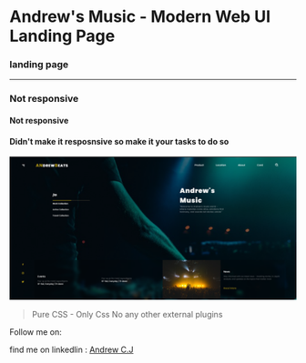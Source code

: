 # Andrew's Music - Modern Web UI Landing Page

### landing page
---
### Not responsive
#### Not responsive
#### Didn't make it resposnsive so make it your tasks to do so

![This is an image](./adbeats.png)

> Pure CSS - Only Css No any other external plugins

Follow me on:

find me on linkedlin : [Andrew C.J](https://linked)

